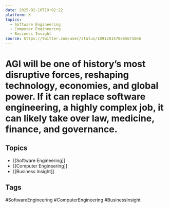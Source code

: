 ```yaml
---
date: 2025-02-16T19:02:22
platform: X
topics:
  - Software Engineering
  - Computer Engineering
  - Business Insight
source: https://twitter.com/user/status/1891201470885671066
---
```

# AGI will be one of history’s most disruptive forces, reshaping technology, economies, and global power. If it can replace software engineering, a highly complex job, it can likely take over law, medicine, finance, and governance.

## Topics
- [[Software Engineering]]
- [[Computer Engineering]]
- [[Business Insight]]

## Tags
#SoftwareEngineering #ComputerEngineering #BusinessInsight